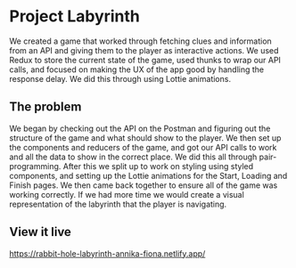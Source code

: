 # Project Labyrinth

We created a game that worked through fetching clues and information from an API and giving them to the player as interactive actions. We used Redux to store the current state of the game, used thunks to wrap our API calls, and focused on making the UX of the app good by handling the response delay. We did this through using Lottie animations. 

## The problem

We began by checking out the API on the Postman and figuring out the structure of the game and what should show to the player. We then set up the components and reducers of the game, and got our API calls to work and all the data to show in the correct place. We did this all through pair-programming. After this we split up to work on styling using styled components, and setting up the Lottie animations for the Start, Loading and Finish pages. We then came back together to ensure all of the game was working correctly. If we had more time we would create a visual representation of the labyrinth that the player is navigating. 

## View it live

https://rabbit-hole-labyrinth-annika-fiona.netlify.app/